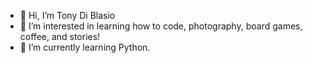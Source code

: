 - 👋 Hi, I’m Tony Di Blasio
- 👀 I’m interested in learning how to code, photography, board games, coffee, and stories!
- 🌱 I’m currently learning Python.


<!---
TD398/TD398 is a ✨ special ✨ repository because its `README.md` (this file) appears on your GitHub profile.
You can click the Preview link to take a look at your changes.
--->
